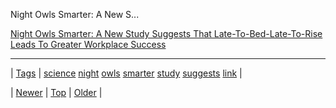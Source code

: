 <!--
title: Night Owls Smarter
date: 2020-06-28T15:27:00.186Z
tags: science, night, owls, smarter, study, suggests, link
-->


Night Owls Smarter: A New S...

[Night Owls Smarter: A New Study Suggests That Late-To-Bed-Late-To-Rise Leads To Greater Workplace Success](http://medicaldaily.com/night-owls-smarter-new-study-suggests-late-bed-late-rise-leads-greater-workplace-success-244753)

<!--BOTTOM-POST-NAVIGATION-->
---

| [Tags](tags.md) | [science](tag-science.md) [night](tag-night.md) [owls](tag-owls.md) [smarter](tag-smarter.md) [study](tag-study.md) [suggests](tag-suggests.md) [link](tag-link.md) |

| [Newer](65991935576.md) | [Top](index.md) | [Older](66082413981.md) |